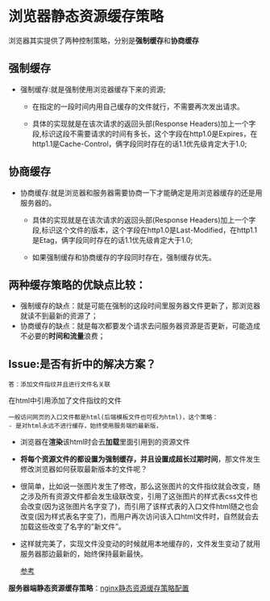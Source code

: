 # 浏览器静态资源缓存策略
	
浏览器其实提供了两种控制策略，分别是**强制缓存**和**协商缓存**

## 强制缓存
- 强制缓存:就是强制使用浏览器缓存下来的资源;

	- 在指定的一段时间内用自己缓存的文件就行，不需要再次发出请求。
	
	- 具体的实现就是在该次请求的返回头部(Response Headers)加上一个字段,标识这段不需要请求的时间有多长，这个字段在http1.0是Expires，在http1.1是Cache-Control，俩字段同时存在的话1.1优先级肯定大于1.0;

## 协商缓存
- 协商缓存:就是浏览器和服务器需要协商一下才能确定是用浏览器缓存的还是用服务器的。

	- 具体的实现就是在该次请求的返回头部(Response Headers)加上一个字段,标识这个文件的版本，这个字段在http1.0是Last-Modified，在http1.1是Etag，俩字段同时存在的话1.1优先级肯定大于1.0;


	- 如果强制缓存和协商缓存的字段同时存在，强制缓存优先。

## 两种缓存策略的优缺点比较：
- 强制缓存的缺点：就是可能在强制的这段时间里服务器文件更新了，那浏览器就读不到最新的资源了；
- 协商缓存的缺点：就是每次都要发个请求去问服务器资源是否更新，可能造成不必要的**时间和流量**浪费；

## Issue:是否有折中的解决方案？
	
	答：添加文件指纹并且进行文件名关联

在html中引用添加了文件指纹的文件

	一般访问网页的入口文件都是html(后端模板文件也可视为html)，这个策略：
	- 是对html永远不进行缓存，始终使用服务端的最新版，
- 浏览器在**渲染**该html时会去**加载**里面引用到的资源文件
- **将每个资源文件的都设置为强制缓存，并且设置成超长过期时间**，那文件发生修改浏览器如何获取最新版本的文件呢？
- 很简单，比如说一张图片发生了修改，那么这张图片的文件指纹就会改变，随之涉及所有资源文件都会发生级联改变，引用了这张图片的样式表css文件也会改变(因为这张图片名字变了)，而引用了该样式表的入口文件html随之也会改变(因为样式表名字变了)，而用户再次访问该入口html文件时，自然就会去加载这些改变了名字的”新文件”。
- 这样就完美了，实现文件没变动的时候就用本地缓存的，文件发生变动了就用服务器那边最新的，始终保持最新最快。

    [参考](https://blog.csdn.net/bestyjava/article/details/82255424)
    
**服务器端静态资源缓存策略**：[nginx静态资源缓存策略配置](https://blog.csdn.net/yu12377/article/details/77875045)